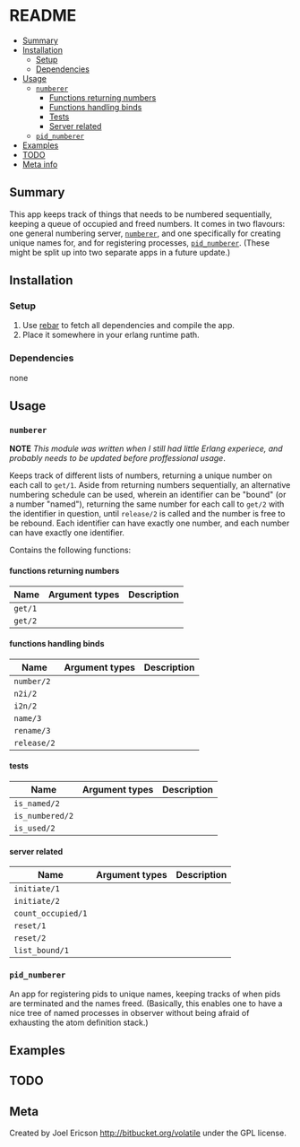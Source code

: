 # README

* [Summary](numberer#markdown-header-summary)
* [Installation](numberer#markdown-header-installation)
    * [Setup](numberer#markdown-header-setup)
    * [Dependencies](numberer#markdown-header-dependencies)
* [Usage](numberer#markdown-header-usage)
    * [`numberer`](numberer#markdown-header-numberer)
        * [Functions returning numbers](numberer#markdown-header-functions-returning-numbers)
        * [Functions handling binds](numberer#markdown-header-functions-handling-binds)
        * [Tests](numberer#markdown-header-tests)
        * [Server related](numberer#markdown-header-server_related)
    * [`pid_numberer`](numberer#markdown-header-pid_numberer)
* [Examples](numberer#markdown-header-examples)
* [TODO](numberer#markdown-header-todo)
* [Meta info](numberer#markdown-header-meta)

## Summary

This app keeps track of things that needs to be numbered sequentially, keeping a queue of occupied and freed numbers. It comes in two flavours: one general numbering server, [`numberer`](numberer#markdown-header-numberer),  and one specifically for creating unique names for, and for registering processes, [`pid_numberer`](numberer#markdown-header-pid_numberer). (These might be split up into two separate apps in a future update.)

## Installation

### Setup
1. Use [rebar][] to fetch all dependencies and compile the app.
1. Place it somewhere in your erlang runtime path.

### Dependencies

none

[rebar]: https://github.com/basho/rebar "An erlang repository/dependency handler"

## Usage

### `numberer`

__NOTE__ _This module was written when I still had little Erlang experiece, and probably needs to be updated before proffessional usage_.

Keeps track of different lists of numbers, returning a unique number on each call to `get/1`. Aside from returning numbers sequentially, an alternative numbering schedule can be used, wherein an identifier can be "bound" (or a number "named"), returning the same number for each call to `get/2` with the identifier in question, until `release/2` is called and the number is free to be rebound. Each identifier can have exactly one number, and each number can have exactly one identifier.

Contains the following functions:

#### functions returning numbers 

Name | Argument types | Description
-- | -- | --
`get/1`| |
`get/2`| |

#### functions handling binds

Name | Argument types | Description
-- | -- | --
`number/2`| |
`n2i/2`| |
`i2n/2`| |
`name/3`| |
`rename/3`| |
`release/2`| |


#### tests

Name | Argument types | Description
-- | -- | --
`is_named/2`| |
`is_numbered/2`| |
`is_used/2`| |

#### server related

Name | Argument types | Description
-- | -- | --
`initiate/1` | |
`initiate/2` | |
`count_occupied/1` | |
`reset/1`| |
`reset/2`| |
`list_bound/1`| |

### `pid_numberer`

An app for registering pids to unique names, keeping tracks of when pids are terminated and the names freed. (Basically, this enables one to have a nice tree of named processes in observer without being afraid of exhausting the atom definition stack.)


## Examples

## TODO

## Meta

Created by Joel Ericson <http://bitbucket.org/volatile> under the GPL license.